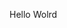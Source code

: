 Hello Wolrd








































































































































































































































































































































































































































































































































































































































































































































































































































































































































































































































































































































































































































































































































































































































































































































































































































































































































































































































































































































































































































































































































































































































































































































































































































































































































































































































































































































































































































































